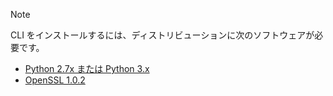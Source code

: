 > [!NOTE]
> CLI をインストールするには、ディストリビューションに次のソフトウェアが必要です。
> * [Python 2.7x または Python 3.x](https://ww.python.org/downloads/)
> * [OpenSSL 1.0.2](https://www.openssl.org/source/)
